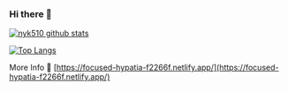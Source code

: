 ### Hi there 👋

[![nyk510 github stats](https://github-readme-stats.vercel.app/api?username=nyk510)](https://github.com/anuraghazra/github-readme-stats)

[![Top Langs](https://github-readme-stats.vercel.app/api/top-langs/?username=nyk510&hide=jupyter%20notebook)](https://github.com/anuraghazra/github-readme-stats)

More Info 👀 [https://focused-hypatia-f2266f.netlify.app/](https://focused-hypatia-f2266f.netlify.app/)
